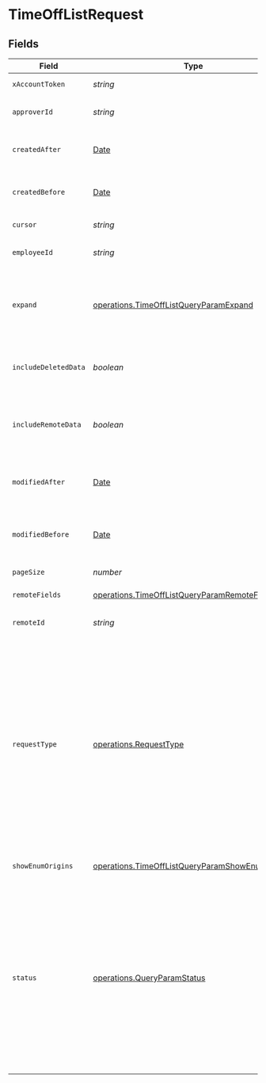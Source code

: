 # TimeOffListRequest


## Fields

| Field                                                                                                                                                                                                                                                                                               | Type                                                                                                                                                                                                                                                                                                | Required                                                                                                                                                                                                                                                                                            | Description                                                                                                                                                                                                                                                                                         |
| --------------------------------------------------------------------------------------------------------------------------------------------------------------------------------------------------------------------------------------------------------------------------------------------------- | --------------------------------------------------------------------------------------------------------------------------------------------------------------------------------------------------------------------------------------------------------------------------------------------------- | --------------------------------------------------------------------------------------------------------------------------------------------------------------------------------------------------------------------------------------------------------------------------------------------------- | --------------------------------------------------------------------------------------------------------------------------------------------------------------------------------------------------------------------------------------------------------------------------------------------------- |
| `xAccountToken`                                                                                                                                                                                                                                                                                     | *string*                                                                                                                                                                                                                                                                                            | :heavy_check_mark:                                                                                                                                                                                                                                                                                  | Token identifying the end user.                                                                                                                                                                                                                                                                     |
| `approverId`                                                                                                                                                                                                                                                                                        | *string*                                                                                                                                                                                                                                                                                            | :heavy_minus_sign:                                                                                                                                                                                                                                                                                  | If provided, will only return time off for this approver.                                                                                                                                                                                                                                           |
| `createdAfter`                                                                                                                                                                                                                                                                                      | [Date](https://developer.mozilla.org/en-US/docs/Web/JavaScript/Reference/Global_Objects/Date)                                                                                                                                                                                                       | :heavy_minus_sign:                                                                                                                                                                                                                                                                                  | If provided, will only return objects created after this datetime.                                                                                                                                                                                                                                  |
| `createdBefore`                                                                                                                                                                                                                                                                                     | [Date](https://developer.mozilla.org/en-US/docs/Web/JavaScript/Reference/Global_Objects/Date)                                                                                                                                                                                                       | :heavy_minus_sign:                                                                                                                                                                                                                                                                                  | If provided, will only return objects created before this datetime.                                                                                                                                                                                                                                 |
| `cursor`                                                                                                                                                                                                                                                                                            | *string*                                                                                                                                                                                                                                                                                            | :heavy_minus_sign:                                                                                                                                                                                                                                                                                  | The pagination cursor value.                                                                                                                                                                                                                                                                        |
| `employeeId`                                                                                                                                                                                                                                                                                        | *string*                                                                                                                                                                                                                                                                                            | :heavy_minus_sign:                                                                                                                                                                                                                                                                                  | If provided, will only return time off for this employee.                                                                                                                                                                                                                                           |
| `expand`                                                                                                                                                                                                                                                                                            | [operations.TimeOffListQueryParamExpand](../../../sdk/models/operations/timeofflistqueryparamexpand.md)                                                                                                                                                                                             | :heavy_minus_sign:                                                                                                                                                                                                                                                                                  | Which relations should be returned in expanded form. Multiple relation names should be comma separated without spaces.                                                                                                                                                                              |
| `includeDeletedData`                                                                                                                                                                                                                                                                                | *boolean*                                                                                                                                                                                                                                                                                           | :heavy_minus_sign:                                                                                                                                                                                                                                                                                  | Whether to include data that was marked as deleted by third party webhooks.                                                                                                                                                                                                                         |
| `includeRemoteData`                                                                                                                                                                                                                                                                                 | *boolean*                                                                                                                                                                                                                                                                                           | :heavy_minus_sign:                                                                                                                                                                                                                                                                                  | Whether to include the original data Merge fetched from the third-party to produce these models.                                                                                                                                                                                                    |
| `modifiedAfter`                                                                                                                                                                                                                                                                                     | [Date](https://developer.mozilla.org/en-US/docs/Web/JavaScript/Reference/Global_Objects/Date)                                                                                                                                                                                                       | :heavy_minus_sign:                                                                                                                                                                                                                                                                                  | If provided, only objects synced by Merge after this date time will be returned.                                                                                                                                                                                                                    |
| `modifiedBefore`                                                                                                                                                                                                                                                                                    | [Date](https://developer.mozilla.org/en-US/docs/Web/JavaScript/Reference/Global_Objects/Date)                                                                                                                                                                                                       | :heavy_minus_sign:                                                                                                                                                                                                                                                                                  | If provided, only objects synced by Merge before this date time will be returned.                                                                                                                                                                                                                   |
| `pageSize`                                                                                                                                                                                                                                                                                          | *number*                                                                                                                                                                                                                                                                                            | :heavy_minus_sign:                                                                                                                                                                                                                                                                                  | Number of results to return per page.                                                                                                                                                                                                                                                               |
| `remoteFields`                                                                                                                                                                                                                                                                                      | [operations.TimeOffListQueryParamRemoteFields](../../../sdk/models/operations/timeofflistqueryparamremotefields.md)                                                                                                                                                                                 | :heavy_minus_sign:                                                                                                                                                                                                                                                                                  | Deprecated. Use show_enum_origins.                                                                                                                                                                                                                                                                  |
| `remoteId`                                                                                                                                                                                                                                                                                          | *string*                                                                                                                                                                                                                                                                                            | :heavy_minus_sign:                                                                                                                                                                                                                                                                                  | The API provider's ID for the given object.                                                                                                                                                                                                                                                         |
| `requestType`                                                                                                                                                                                                                                                                                       | [operations.RequestType](../../../sdk/models/operations/requesttype.md)                                                                                                                                                                                                                             | :heavy_minus_sign:                                                                                                                                                                                                                                                                                  | If provided, will only return TimeOff with this request type. Options: ('VACATION', 'SICK', 'PERSONAL', 'JURY_DUTY', 'VOLUNTEER', 'BEREAVEMENT')<br/><br/>* `VACATION` - VACATION<br/>* `SICK` - SICK<br/>* `PERSONAL` - PERSONAL<br/>* `JURY_DUTY` - JURY_DUTY<br/>* `VOLUNTEER` - VOLUNTEER<br/>* `BEREAVEMENT` - BEREAVEMENT |
| `showEnumOrigins`                                                                                                                                                                                                                                                                                   | [operations.TimeOffListQueryParamShowEnumOrigins](../../../sdk/models/operations/timeofflistqueryparamshowenumorigins.md)                                                                                                                                                                           | :heavy_minus_sign:                                                                                                                                                                                                                                                                                  | Which fields should be returned in non-normalized form.                                                                                                                                                                                                                                             |
| `status`                                                                                                                                                                                                                                                                                            | [operations.QueryParamStatus](../../../sdk/models/operations/queryparamstatus.md)                                                                                                                                                                                                                   | :heavy_minus_sign:                                                                                                                                                                                                                                                                                  | If provided, will only return TimeOff with this status. Options: ('REQUESTED', 'APPROVED', 'DECLINED', 'CANCELLED', 'DELETED')<br/><br/>* `REQUESTED` - REQUESTED<br/>* `APPROVED` - APPROVED<br/>* `DECLINED` - DECLINED<br/>* `CANCELLED` - CANCELLED<br/>* `DELETED` - DELETED                   |